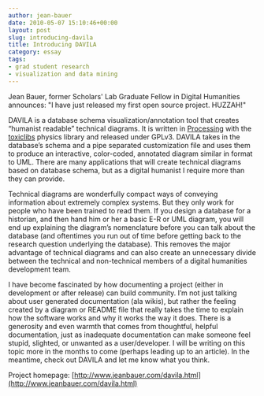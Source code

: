 ```yaml
---
author: jean-bauer
date: 2010-05-07 15:10:46+00:00
layout: post
slug: introducing-davila
title: Introducing DAVILA
category: essay
tags:
- grad student research
- visualization and data mining
---
```




Jean Bauer, former Scholars' Lab Graduate Fellow in Digital Humanities announces: "I have just released my first open source project.  HUZZAH!"

DAVILA is a database schema visualization/annotation tool that  creates “humanist readable” technical diagrams.  It is written in [Processing](http://processing.org/) with the [toxiclibs](http://toxiclibs.org/) physics  library and released under GPLv3.  DAVILA takes in the database’s schema  and a pipe separated customization file and uses them to produce an  interactive, color-coded, annotated diagram similar in format to UML.   There are many applications that will create technical diagrams based on  database schema, but as a digital humanist I require more than they can  provide.  <!-- more -->

Technical diagrams are wonderfully compact ways of conveying  information about extremely complex systems.  But they only work for  people who have been trained to read them.  If you design a database for  a historian, and then hand him or her a basic E-R or UML diagram, you  will end up explaining the diagram’s nomenclature before you can talk  about the database (and oftentimes you run out of time before getting  back to the research question underlying the database).  This removes  the major advantage of technical diagrams and can also create an  unnecessary divide between the technical and non-technical members of a  digital humanities development team.

I have become fascinated by how documenting a project (either in  development or after release) can build community.  I’m not just talking  about user generated documentation (ala wikis), but rather the feeling  created by a diagram or README file that really takes the time to  explain how the software works and why it works the way it does.  There  is a generosity and even warmth that comes from thoughtful, helpful  documentation, just as inadequate documentation can make someone feel  stupid, slighted, or unwanted as a user/developer.  I will be writing on  this topic more in the months to come (perhaps leading up to an  article).  In the meantime, check out DAVILA and let me know what you  think.

Project homepage: [http://www.jeanbauer.com/davila.html](http://www.jeanbauer.com/davila.html)



